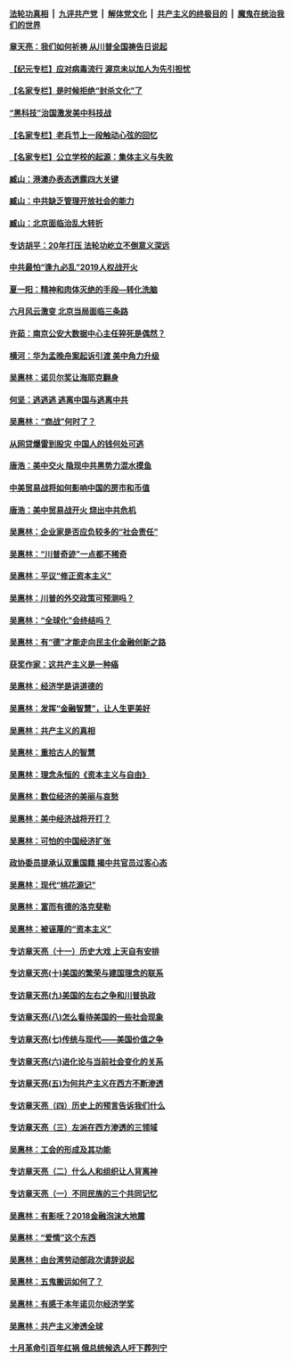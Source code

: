 

####  [法轮功真相](../../../../basic/blob/master/README.md?t=04180530) &nbsp;|&nbsp; [九评共产党](../../../../9ping.md/blob/master/README.md?t=04180530) &nbsp;|&nbsp; [解体党文化](../../../../jtdwh.md/blob/master/README.md?t=04180530)  &nbsp;|&nbsp; [共产主义的终极目的](../../../../gczydzjmd.md/blob/master/README.md?t=04180530) &nbsp;|&nbsp; [魔鬼在统治我们的世界](../../../../mgztzwmdsj.md/blob/master/README.md?t=04180530) 

#### [章天亮：我们如何祈祷 从川普全国祷告日说起](../pages/nsc423/n11944627.md?t=04180530) 

#### [【纪元专栏】应对病毒流行 渥京未以加人为先引担忧](../pages/nsc423/n11875714.md?t=04180530) 

#### [【名家专栏】是时候拒绝“封杀文化”了](../pages/nsc423/n11814093.md?t=04180530) 

#### [“黑科技”治国激发美中科技战](../pages/nsc423/n11638056.md?t=04180530) 

#### [【名家专栏】老兵节上一段触动心弦的回忆](../pages/nsc423/n11646016.md?t=04180530) 

#### [【名家专栏】公立学校的起源：集体主义与失败](../pages/nsc423/n11601833.md?t=04180530) 

#### [臧山：港澳办表态透露四大关键](../pages/nsc423/n11421628.md?t=04180530) 

#### [臧山：中共缺乏管理开放社会的能力](../pages/nsc423/n11407457.md?t=04180530) 

#### [臧山：北京面临治乱大转折](../pages/nsc423/n11406895.md?t=04180530) 

#### [专访胡平：20年打压 法轮功屹立不倒意义深远](../pages/nsc423/n11398800.md?t=04180530) 

#### [中共最怕“逢九必乱”2019人权战开火](../pages/nsc423/n11385248.md?t=04180530) 

#### [夏一阳：精神和肉体灭绝的手段—转化洗脑](../pages/nsc423/n11368250.md?t=04180530) 

#### [六月风云激变 北京当局面临三条路](../pages/nsc423/n11313668.md?t=04180530) 

#### [许茹：南京公安大数据中心主任猝死是偶然？](../pages/nsc423/n11064744.md?t=04180530) 

#### [横河：华为孟晚舟案起诉引渡 美中角力升级](../pages/nsc423/n11027230.md?t=04180530) 

#### [吴惠林：诺贝尔奖让海耶克翻身](../pages/nsc423/n10890049.md?t=04180530) 

#### [何坚：逃逃逃 逃离中国与逃离中共](../pages/nsc423/n10592891.md?t=04180530) 

#### [吴惠林：“商战”何时了？](../pages/nsc423/n10573558.md?t=04180530) 

#### [从网贷爆雷到股灾 中国人的钱何处可逃](../pages/nsc423/n10572800.md?t=04180530) 

#### [唐浩：美中交火 隐现中共黑势力混水摸鱼](../pages/nsc423/n10544040.md?t=04180530) 

#### [中美贸易战将如何影响中国的房市和币值](../pages/nsc423/n10543697.md?t=04180530) 

#### [唐浩：美中贸易战开火 烧出中共危机](../pages/nsc423/n10540126.md?t=04180530) 

#### [吴惠林：企业家是否应负较多的“社会责任”](../pages/nsc423/n10535022.md?t=04180530) 

#### [吴惠林：“川普奇迹”一点都不稀奇](../pages/nsc423/n10512808.md?t=04180530) 

#### [吴惠林：平议“修正资本主义”](../pages/nsc423/n10495724.md?t=04180530) 

#### [吴惠林：川普的外交政策可预测吗？](../pages/nsc423/n10462387.md?t=04180530) 

#### [吴惠林：“全球化”会终结吗？](../pages/nsc423/n10452838.md?t=04180530) 

#### [吴惠林：有“德”才能走向民主化金融创新之路](../pages/nsc423/n10432292.md?t=04180530) 

#### [获奖作家：这共产主义是一种癌](../pages/nsc423/n10431541.md?t=04180530) 

#### [吴惠林：经济学是讲道德的](../pages/nsc423/n10398014.md?t=04180530) 

#### [吴惠林：发挥“金融智慧”，让人生更美好](../pages/nsc423/n10375019.md?t=04180530) 

#### [吴惠林：共产主义的真相](../pages/nsc423/n10351394.md?t=04180530) 

#### [吴惠林：重拾古人的智慧](../pages/nsc423/n10337691.md?t=04180530) 

#### [吴惠林：理念永恒的《资本主义与自由》](../pages/nsc423/n10316274.md?t=04180530) 

#### [吴惠林：数位经济的美丽与哀愁](../pages/nsc423/n10292946.md?t=04180530) 

#### [吴惠林：美中经济战将开打？](../pages/nsc423/n10258825.md?t=04180530) 

#### [吴惠林：可怕的中国经济扩张](../pages/nsc423/n10219147.md?t=04180530) 

#### [政协委员提承认双重国籍 揭中共官员过客心态](../pages/nsc423/n10208809.md?t=04180530) 

#### [吴惠林：现代“桃花源记”](../pages/nsc423/n10185234.md?t=04180530) 

#### [吴惠林：富而有德的洛克斐勒](../pages/nsc423/n10142264.md?t=04180530) 

#### [吴惠林：被诬蔑的“资本主义”](../pages/nsc423/n10124816.md?t=04180530) 

#### [专访章天亮（十一）历史大戏 上天自有安排](../pages/nsc423/n10094905.md?t=04180530) 

#### [专访章天亮(十)美国的繁荣与建国理念的联系](../pages/nsc423/n10094899.md?t=04180530) 

#### [专访章天亮(九)美国的左右之争和川普执政](../pages/nsc423/n10094889.md?t=04180530) 

#### [专访章天亮(八)怎么看待美国的一些社会现象](../pages/nsc423/n10094857.md?t=04180530) 

#### [专访章天亮(七)传统与现代——美国价值之争](../pages/nsc423/n10093140.md?t=04180530) 

#### [专访章天亮(六)进化论与当前社会变化的关系](../pages/nsc423/n10092036.md?t=04180530) 

#### [专访章天亮(五)为何共产主义在西方不断渗透](../pages/nsc423/n10083620.md?t=04180530) 

#### [专访章天亮（四）历史上的预言告诉我们什么](../pages/nsc423/n10083606.md?t=04180530) 

#### [专访章天亮（三）左派在西方渗透的三领域](../pages/nsc423/n10081115.md?t=04180530) 

#### [吴惠林：工会的形成及其功能](../pages/nsc423/n10080633.md?t=04180530) 

#### [专访章天亮（二）什么人和组织让人背离神](../pages/nsc423/n10076637.md?t=04180530) 

#### [专访章天亮（一）不同民族的三个共同记忆](../pages/nsc423/n10074188.md?t=04180530) 

#### [吴惠林：有影呒？2018金融泡沫大地震](../pages/nsc423/n10040534.md?t=04180530) 

#### [吴惠林：“爱情”这个东西](../pages/nsc423/n10019423.md?t=04180530) 

#### [吴惠林：由台湾劳动部政次请辞说起](../pages/nsc423/n9979679.md?t=04180530) 

#### [吴惠林：五鬼搬运如何了？](../pages/nsc423/n9925338.md?t=04180530) 

#### [吴惠林：有感于本年诺贝尔经济学奖](../pages/nsc423/n9871883.md?t=04180530) 

#### [吴惠林：共产主义渗透全球](../pages/nsc423/n9812748.md?t=04180530) 

#### [十月革命引百年红祸 俄总统候选人吁下葬列宁](../pages/nsc423/n9810182.md?t=04180530) 

